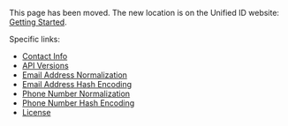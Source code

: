 This page has been moved. The new location is on the Unified ID website: [Getting Started](https://unifiedid.com/docs/category/getting-started).

Specific links:

* [Contact Info](https://unifiedid.com/docs/getting-started/gs-account-setup#contact-info)
* [API Versions](https://unifiedid.com/docs/getting-started/gs-account-setup#api-versions)
* [Email Address Normalization](https://unifiedid.com/docs/getting-started/gs-normalization-encoding)
* [Email Address Hash Encoding](https://unifiedid.com/docs/getting-started/gs-normalization-encoding)
* [Phone Number Normalization](https://unifiedid.com/docs/getting-started/gs-normalization-encoding)
* [Phone Number Hash Encoding](https://unifiedid.com/docs/getting-started/gs-normalization-encoding)
* [License](https://unifiedid.com/docs/getting-started/gs-account-setup#license)
